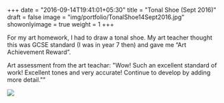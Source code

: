 +++
date = "2016-09-14T19:41:01+05:30"
title = "Tonal Shoe (Sept 2016)"
draft = false
image = "img/portfolio/TonalShoe14Sept2016.jpg"
showonlyimage = true
weight = 1
+++

For my art homework, I had to draw a tonal shoe. My art teacher thought this was GCSE standard (I was in year 7 then) and gave me “Art Achievement Reward”.

<!--more-->

Art assessment from the art teachar: "Wow! Such an excellent standard of work! Excellent tones and very accurate! Continue to develop by adding more detail.""

![](/img/portfolio/TonalShoe14Sept2016.jpg)